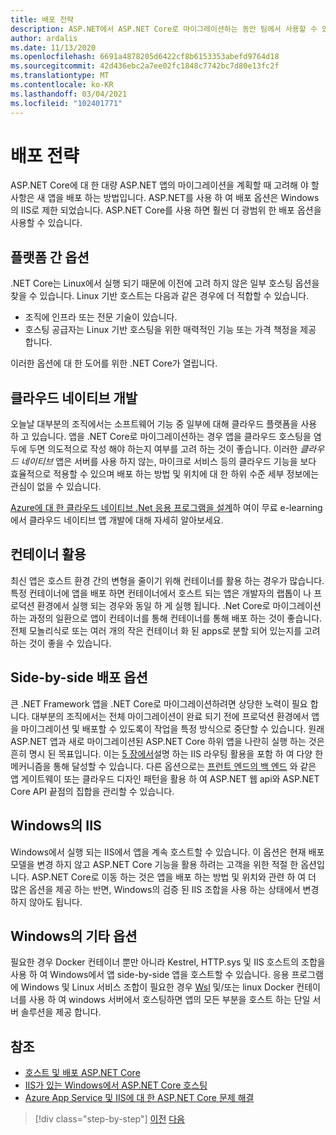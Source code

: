 ```yaml
---
title: 배포 전략
description: ASP.NET에서 ASP.NET Core로 마이그레이션하는 동안 팀에서 사용할 수 있는 배포 전략은 무엇 인가요? 증분 마이그레이션은 원활한 최종 사용자 환경을 제공 하 여 .NET Framework 및 .NET Core 앱의 병렬 배포를 가능 하 게 할 수 있나요?
author: ardalis
ms.date: 11/13/2020
ms.openlocfilehash: 6691a4878205d6422cf8b6153353abefd9764d18
ms.sourcegitcommit: 42d436ebc2a7ee02fc1848c7742bc7d80e13fc2f
ms.translationtype: MT
ms.contentlocale: ko-KR
ms.lasthandoff: 03/04/2021
ms.locfileid: "102401771"
---
```

# <a name="deployment-strategies"></a>배포 전략

ASP.NET Core에 대 한 대량 ASP.NET 앱의 마이그레이션을 계획할 때 고려해 야 할 사항은 새 앱을 배포 하는 방법입니다. ASP.NET를 사용 하 여 배포 옵션은 Windows의 IIS로 제한 되었습니다. ASP.NET Core를 사용 하면 훨씬 더 광범위 한 배포 옵션을 사용할 수 있습니다.

## <a name="cross-platform-options"></a>플랫폼 간 옵션

.NET Core는 Linux에서 실행 되기 때문에 이전에 고려 하지 않은 일부 호스팅 옵션을 찾을 수 있습니다. Linux 기반 호스트는 다음과 같은 경우에 더 적합할 수 있습니다.

* 조직에 인프라 또는 전문 기술이 있습니다.
* 호스팅 공급자는 Linux 기반 호스팅을 위한 매력적인 기능 또는 가격 책정을 제공 합니다.

이러한 옵션에 대 한 도어를 위한 .NET Core가 열립니다.

## <a name="cloud-native-development"></a>클라우드 네이티브 개발

오늘날 대부분의 조직에서는 소프트웨어 기능 중 일부에 대해 클라우드 플랫폼을 사용 하 고 있습니다. 앱을 .NET Core로 마이그레이션하는 경우 앱을 클라우드 호스팅을 염두에 두면 의도적으로 작성 해야 하는지 여부를 고려 하는 것이 좋습니다. 이러한 *클라우드 네이티브* 앱은 서버를 사용 하지 않는, 마이크로 서비스 등의 클라우드 기능을 보다 효율적으로 적용할 수 있으며 배포 하는 방법 및 위치에 대 한 하위 수준 세부 정보에는 관심이 없을 수 있습니다.

[Azure에 대 한 클라우드 네이티브 .Net 응용 프로그램을 설계](../cloud-native/index.md)하 여이 무료 e-learning에서 클라우드 네이티브 앱 개발에 대해 자세히 알아보세요.

## <a name="leverage-containers"></a>컨테이너 활용

최신 앱은 호스트 환경 간의 변형을 줄이기 위해 컨테이너를 활용 하는 경우가 많습니다. 특정 컨테이너에 앱을 배포 하면 컨테이너에서 호스트 되는 앱은 개발자의 랩톱이 나 프로덕션 환경에서 실행 되는 경우와 동일 하 게 실행 됩니다. .Net Core로 마이그레이션하는 과정의 일환으로 앱이 컨테이너를 통해 컨테이너를 통해 배포 하는 것이 좋습니다. 전체 모놀리식로 또는 여러 개의 작은 컨테이너 화 된 apps로 분할 되어 있는지를 고려 하는 것이 좋을 수 있습니다.

## <a name="side-by-side-deployment-options"></a>Side-by-side 배포 옵션

큰 .NET Framework 앱을 .NET Core로 마이그레이션하려면 상당한 노력이 필요 합니다. 대부분의 조직에서는 전체 마이그레이션이 완료 되기 전에 프로덕션 환경에서 앱을 마이그레이션 및 배포할 수 있도록이 작업을 특정 방식으로 중단할 수 있습니다. 원래 ASP.NET 앱과 새로 마이그레이션된 ASP.NET Core 하위 앱을 나란히 실행 하는 것은 흔히 명시 된 목표입니다. 이는 [5 장에서](deployment-scenarios.md)설명 하는 IIS 라우팅 활용을 포함 하 여 다양 한 메커니즘을 통해 달성할 수 있습니다. 다른 옵션으로는 [프런트 엔드의 백 엔드](/azure/architecture/patterns/backends-for-frontends) 와 같은 앱 게이트웨이 또는 클라우드 디자인 패턴을 활용 하 여 ASP.NET 웹 api와 ASP.NET Core API 끝점의 집합을 관리할 수 있습니다.

## <a name="iis-on-windows"></a>Windows의 IIS

Windows에서 실행 되는 IIS에서 앱을 계속 호스트할 수 있습니다. 이 옵션은 현재 배포 모델을 변경 하지 않고 ASP.NET Core 기능을 활용 하려는 고객을 위한 적절 한 옵션입니다. ASP.NET Core로 이동 하는 것은 앱을 배포 하는 방법 및 위치와 관련 하 여 더 많은 옵션을 제공 하는 반면, Windows의 검증 된 IIS 조합을 사용 하는 상태에서 변경 하지 않아도 됩니다.

## <a name="other-options-on-windows"></a>Windows의 기타 옵션

필요한 경우 Docker 컨테이너 뿐만 아니라 Kestrel, HTTP.sys 및 IIS 호스트의 조합을 사용 하 여 Windows에서 앱 side-by-side 앱을 호스트할 수 있습니다. 응용 프로그램에 Windows 및 Linux 서비스 조합이 필요한 경우 [Wsl](/windows/wsl/about) 및/또는 linux Docker 컨테이너를 사용 하 여 windows 서버에서 호스팅하면 앱의 모든 부분을 호스트 하는 단일 서버 솔루션을 제공 합니다.

## <a name="references"></a>참조

- [호스트 및 배포 ASP.NET Core](/aspnet/core/host-and-deploy/)
- [IIS가 있는 Windows에서 ASP.NET Core 호스팅](/aspnet/core/host-and-deploy/iis/)
- [Azure App Service 및 IIS에 대 한 ASP.NET Core 문제 해결](/aspnet/core/test/troubleshoot-azure-iis)

>[!div class="step-by-step"]
>[이전](migrate-web-forms.md)
>[다음](additional-migration-resources.md)
